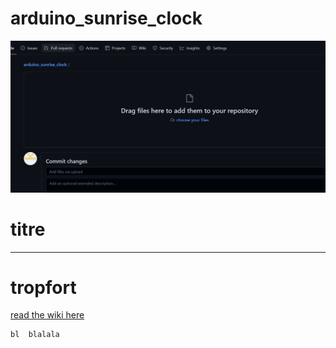 # arduino_sunrise_clock
![arduino_sunrise_clock](Capture.JPG)
# titre
---
# tropfort
[read the wiki here](https://github.com/index-machines/index/wiki)
```
bl  blalala
```
